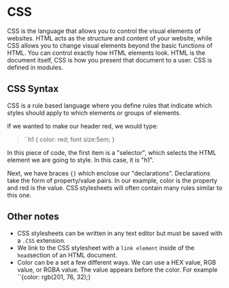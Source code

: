 # CSS
CSS is the language that allows you to control the visual elements of websites. HTML acts as the structure and content of your website, while CSS allows you to change visual elements beyond the basic functions of HTML. You can control exactly how HTML elements look. HTML is the document itself, CSS is how you present that document to a user. CSS is defined in modules.

## CSS Syntax
CSS is a rule based language where you define rules that indicate which styles should apply to which elements or groups of elements. 

If we wanted to make our header red, we would type:
> ``h1 {
    color: red;
    font size:5em;
}

In this piece of code, the first item is a "selector", which selects the HTML element we are going to style. In this case, it is "h1". 

Next, we have braces ``{}`` which enclose our "declarations". Declarations take the form of property/value pairs. In our example, color is the property and red is the value. CSS stylesheets will often contain many rules similar to this one. 

## Other notes
* CSS stylesheets can be written in any text editor but must be saved with a ``.CSS`` extension. 
* We link to the CSS stylesheet with a ``link element`` inside of the ``head``section of an HTML document.
* Color can be a set a few different ways. We can use a HEX value, RGB value, or RGBA value. The value appears before the color. For example ``{color: rgb(201, 76, 32);}